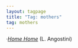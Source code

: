 ```yaml
---
layout: tagpage
title: "Tag: mothers"
tag: mothers
---
```

<p>&middot;<a href="reviews/YA/allen-agostini_home.html" title="Home Home"><em>Home Home</em></a> (L. Angostini)</p>
